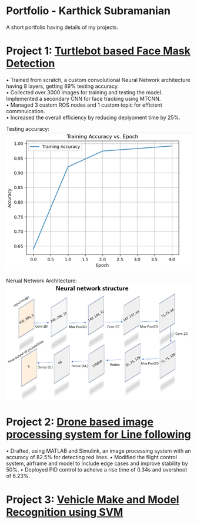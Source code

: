 # Portfolio - Karthick Subramanian
A short portfolio having details of my projects.

# Project 1: [Turtlebot based Face Mask Detection](https://ksubra01.github.io/ksubra.github.io/)  
•	Trained from scratch, a custom convolutional Neural Network architecture having 8 layers, getting 89% testing accuracy.  
•	Collected over 3000 images for training and testing the model. Implemented a secondary CNN for face tracking using MTCNN.  
• Managed 3 custom ROS nodes and 1 custom topic for efficient commnuication.  
• Increased the overall efficiency by reducing deplyoment time by 25%.  

Testing accuracy:  
![](https://github.com/ksubra01/ksubra.github.io/blob/main/img/Final_accuracy.png)
  
Nerual Network Architecture:  
![](https://github.com/ksubra01/ksubra.github.io/blob/main/img/NN.png)
  
# Project 2: [Drone based image processing system for Line following](https://github.com/ksubra01/Line-follower)
• Drafted, using MATLAB and Simulink, an image processing system with an accuracy of 82.5% for detecting red lines.
• Modified the flight control system, airframe and model to include edge cases and improve stability by 50%.
• Deployed PID control to acheive a rise time of 0.34s and overshoot of 6.23%.

# Project 3: [Vehicle Make and Model Recognition using SVM]()
